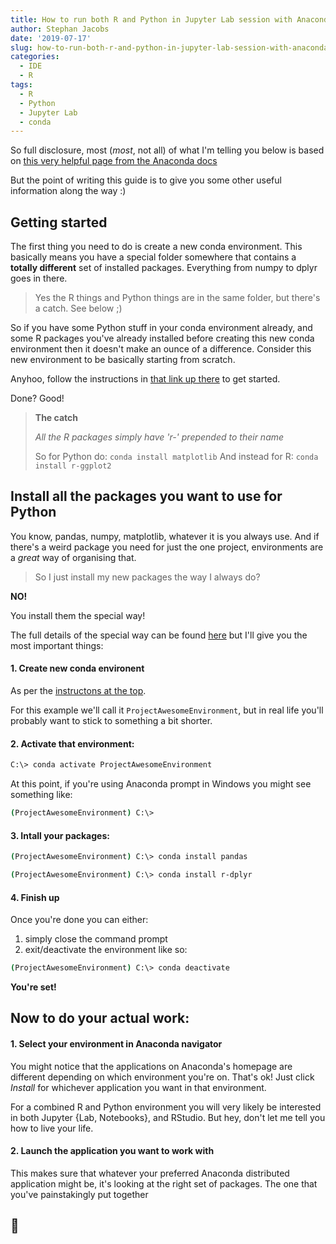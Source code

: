 ```yaml
---
title: How to run both R and Python in Jupyter Lab session with Anaconda
author: Stephan Jacobs
date: '2019-07-17'
slug: how-to-run-both-r-and-python-in-jupyter-lab-session-with-anaconda
categories:
  - IDE
  - R
tags:
  - R
  - Python
  - Jupyter Lab
  - conda
---
```


So full disclosure, most (*most*, not all) of what I'm telling you below is based on [this very helpful page from the Anaconda docs](https://docs.anaconda.com/anaconda/navigator/tutorials/r-lang/)

But the point of writing this guide is to give you some other useful information along the way :)

## Getting started

The first thing you need to do is create a new conda environment. This basically
 means you have a special folder somewhere that contains a **totally different**
 set of installed packages. Everything from numpy to dplyr goes in there.

>Yes the R things and Python things are in the same folder, but there's a catch. See below ;)

So if you have some Python stuff in your conda environment already, and some
R packages you've already installed before creating this new conda environment
then it doesn't make an ounce of a difference. Consider this new environment to
be basically starting from scratch.

Anyhoo, follow the instructions in [that link up there](https://docs.anaconda.com/anaconda/navigator/tutorials/r-lang/) to get started.

Done? Good!

>**The catch**
>
>*All the R packages simply have 'r-' prepended to their name*
>
>So for Python do: `conda install matplotlib`
>And instead for R: `conda install r-ggplot2`

## Install all the packages you want to use for Python

You know, pandas, numpy, matplotlib, whatever it is you always use. And if
there's a weird package you need for just the one project, environments are a
*great* way of organising that.

>So I just install my new packages the way I always do?

**NO!**

You install them the special way!

The full details of the special way can be found [here](https://docs.conda.io/projects/conda/en/latest/user-guide/tasks/manage-environments.html) but I'll give you the most
important things:

#### 1. Create new conda environent

As per the [instructons at the top](https://docs.anaconda.com/anaconda/navigator/tutorials/r-lang/).

For this example we'll call it `ProjectAwesomeEnvironment`, but in real life
you'll probably want to stick to something a bit shorter.

#### 2. Activate that environment:

```bash
C:\> conda activate ProjectAwesomeEnvironment
```

At this point, if you're using Anaconda prompt in Windows you might see something like:
```bash
(ProjectAwesomeEnvironment) C:\>
```

#### 3. Intall your packages:
```bash
(ProjectAwesomeEnvironment) C:\> conda install pandas
```
```bash
(ProjectAwesomeEnvironment) C:\> conda install r-dplyr
```

#### 4. Finish up

Once you're done you can either:

1. simply close the command prompt
2. exit/deactivate the environment like so:
```bash
(ProjectAwesomeEnvironment) C:\> conda deactivate
```

**You're set!**


## Now to do your actual work:

#### 1. Select your environment in Anaconda navigator

You might notice that the applications on Anaconda's homepage are different
depending on which environment you're on. That's ok! Just click *Install* for
whichever application you want in that environment.

For a combined R and Python environment you will very likely be interested in
both Jupyter {Lab, Notebooks}, and RStudio. But hey, don't let me tell you how
to live your life.

#### 2. Launch the application you want to work with
This makes sure that whatever your preferred Anaconda distributed application
might be, it's looking at the right set of packages. The one that you've
painstakingly put together

## 🐒
